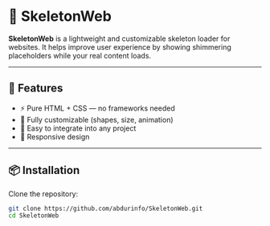 # 🦴 SkeletonWeb

**SkeletonWeb** is a lightweight and customizable skeleton loader for websites. It helps improve user experience by showing shimmering placeholders while your real content loads.

---

## 🚀 Features

- ⚡ Pure HTML + CSS — no frameworks needed
- 🎨 Fully customizable (shapes, size, animation)
- 🧩 Easy to integrate into any project
- 📱 Responsive design

---

## 📦 Installation

Clone the repository:

```bash
git clone https://github.com/abdurinfo/SkeletonWeb.git
cd SkeletonWeb
